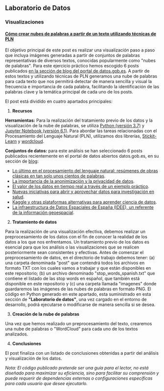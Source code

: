 ## Laboratorio de Datos

### Visualizaciones

#### [Cómo crear nubes de palabras a partir de un texto utilizando técnicas de PLN](https://datos.gob.es/es/documentacion/como-crear-nubes-de-palabras-partir-de-un-texto-utilizando-tecnicas-de-pln)

El objetivo principal de este post es realizar una visualización paso a paso que incluya imágenes generadas a partir de conjuntos de palabras representativas de diversos textos, conocidas popularmente como "nubes de palabras". Para este ejercicio práctico hemos escogido 6 posts publicados [en la sección de blog del portal de datos.gob.es](https://datos.gob.es/es/blog). A partir de estos textos y utilizando técnicas de PLN generamos una nube de palabras para cada  texto que nos permitirá detectar de manera sencilla y visual la frecuencia e importancia de cada palabra, facilitando la identificación de las palabras clave y la temática principal de cada uno de los posts. 

El post está dividido en cuatro apartados principales: 

 1. **Recursos**

**Herramientas:** Para la realización del tratamiento previo de los datos y la visualización de la nube de palabras, se utiliza [Python (versión 3.7)](https://www.python.org/) y [Jupyter Notebook (versión  6.1)](https://jupyter.org/). Para abordar las tareas relacionadas con el Procesamiento del Lenguaje Natural (PLN), utilizamos dos librerías, [Stickit-Learn](https://scikit-learn.org/stable/) y [wordcloud](https://amueller.github.io/word_cloud/index.html). 

**Conjuntos de datos:** para este análisis se han seleccionado 6 posts publicados recientemente en el portal de datos abiertos datos.gob.es, en su sección de [blog](https://datos.gob.es/es/blog): 

 - [Lo último en el procesamiento del lenguaje natural: resúmenes de obras clásicas en tan solo unos cientos de palabras](https://datos.gob.es/es/blog/lo-ultimo-en-procesamiento-del-lenguaje-natural-resumenes-de-obras-clasicas-en-tan-solo-unos).
 - [La importancia de la anonimización y la privacidad de datos](https://datos.gob.es/es/blog/la-importancia-de-la-anonimizacion-y-la-privacidad-de-datos).
 - [El valor de los datos en tiempo real a través de un ejemplo práctico](https://datos.gob.es/es/blog/el-valor-de-los-datos-en-tiempo-real-traves-de-un-ejemplo-practico).
 - [Nuevas iniciativas para abrir y aprovechar datos para investigación en salud](https://datos.gob.es/es/blog/nuevas-iniciativas-para-abrir-y-aprovechar-datos-para-investigacion-en-salud).
 - [Kaggle y otras plataformas alternativas para aprender ciencia de datos](https://datos.gob.es/es/blog/kaggle-y-otras-plataformas-alternativas-para-aprender-ciencia-de-datos).
 - [La infraestructura de Datos Espaciales de España (IDEE), un referente de la información geoespacial](https://datos.gob.es/es/blog/la-infraestructura-de-datos-espaciales-de-espana-idee-un-referente-de-la-informacion).

		
 2. **Tratamiento de datos**

Para la realización de una visualización efectiva, debemos realizar un preprocesamiento de los datos con el fin de conocer la realidad de los datos a los que nos enfrentamos. Un tratamiento previo de los datos es esencial para que los análisis o las visualizaciones que se realicen posteriormente sean consistentes y efectivas.
Antes de comenzar el preprocesamiento de datos, en el directorio de trabajo debemos tener: (a) una carpeta denominada "post" que contendrá todos los archivos en formato TXT con los cuales vamos a trabajar y que están disponibles en este repositorio; (b) un archivo denominado "stop_words_spanish.txt" que contiene el listado de las stop words en español, que también está disponible en este repositorio y (c) una carpeta llamada "imagenes" donde guardaremos las imágenes de las nubes de palabras en formato PNG. 
El código en Python generado en este apartado, esta suministrado en esta sección de **"Laboratorio de datos"**, una vez cargado en el entorno de desarrollo, podrá ejecutarse o modificarse de manera sencilla si se desea. 
 
 3. **Creación de la nube de palabras**
 
Una vez que hemos realizado un preprocesamiento del texto, crearemos una nube de palabras o "WordCloud" para cada uno de los textos analizados. 

4. **Conclusiones**

El post finaliza con un listado de conclusiones obtenidas a partir del análisis y visualización de los datos. 



*Nota: El código publicado pretende ser una guía para el lector, no está diseñado para maximizar su eficiencia, sino para facilitar su comprensión y puede requerir de dependencias externas o configuraciones específicas para cada usuario que desee ejecutarlo.*
